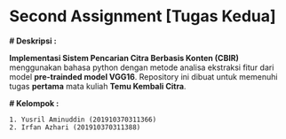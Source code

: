 # Second Assignment [Tugas Kedua]

**# Deskripsi :**

**Implementasi Sistem Pencarian Citra Berbasis Konten (CBIR)** menggunakan bahasa python dengan metode analisa ekstraksi fitur dari model **pre-trainded model VGG16**. Repository ini dibuat untuk memenuhi tugas **pertama** mata kuliah **Temu Kembali Citra**.

**# Kelompok :**

```1. Yusril Aminuddin (201910370311366)```  
```2. Irfan Azhari (201910370311388)```  